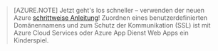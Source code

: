 
> [AZURE.NOTE]
> Jetzt geht's los schneller – verwenden der neuen Azure [schrittweise Anleitung](http://support.microsoft.com/kb/2990804)!  Zuordnen eines benutzerdefinierten Domänennamens und zum Schutz der Kommunikation (SSL) ist mit Azure Cloud Services oder Azure App Dienst Web Apps ein Kinderspiel.